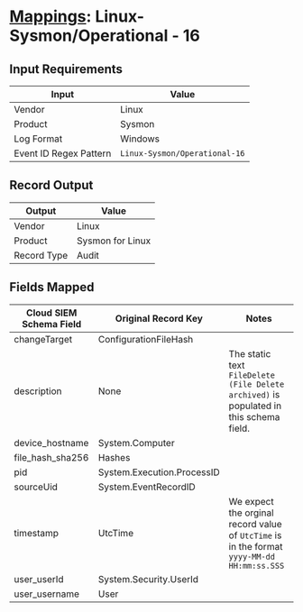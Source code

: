 # [Mappings](README.md): Linux-Sysmon/Operational - 16

## Input Requirements

|Input|Value|
|-----|-----|
|Vendor|Linux|
|Product|Sysmon|
|Log Format|Windows|
|Event ID Regex Pattern|`Linux-Sysmon/Operational-16`|

## Record Output

|Output|Value|
|------|-----|
|Vendor|Linux|
|Product|Sysmon for Linux|
|Record Type|Audit|

## Fields Mapped

|Cloud SIEM Schema Field|Original Record Key|Notes|
|-----------------------|-------------------|-----|
|changeTarget|ConfigurationFileHash||
|description|None|The static text `FileDelete (File Delete archived)` is populated in this schema field.|
|device_hostname|System.Computer||
|file_hash_sha256|Hashes||
|pid|System.Execution.ProcessID||
|sourceUid|System.EventRecordID||
|timestamp|UtcTime|We expect the orginal record value of `UtcTime` is in the format `yyyy-MM-dd HH:mm:ss.SSS`|
|user_userId|System.Security.UserId||
|user_username|User||

